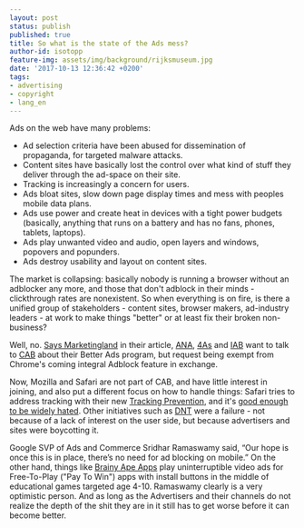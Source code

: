 ```yaml
---
layout: post
status: publish
published: true
title: So what is the state of the Ads mess?
author-id: isotopp
feature-img: assets/img/background/rijksmuseum.jpg
date: '2017-10-13 12:36:42 +0200'
tags:
- advertising
- copyright
- lang_en
---
```

Ads on the web have many problems:

- Ad selection criteria have been abused for dissemination of propaganda,
for targeted malware attacks. 
- Content sites have basically lost the control over what kind of stuff they
deliver through the ad-space on their site.
- Tracking is increasingly a concern for users. 
- Ads bloat sites, slow down page display times and mess with peoples mobile
data plans.
- Ads use power and create heat in devices with a tight power budgets
(basically, anything that runs on a battery and has no fans, phones,
tablets, laptops).
- Ads play unwanted video and audio, open layers and windows, popovers and
popunders.
- Ads destroy usability and layout on content sites.

The market is collapsing: basically nobody is running a browser without an
adblocker any more, and those that don't adblock in their minds -
clickthrough rates are nonexistent. So when everything is on fire, is there
a unified group of stakeholders - content sites, browser makers, ad-industry
leaders - at work to make things "better" or at least fix their broken
non-business? 

Well, no. [Says Marketingland](https://marketingland.com/industry-groups-self-regulatory-program-coalition-for-better-ads-226109)
in their article,
[ANA](https://en.wikipedia.org/wiki/Association_of_National_Advertisers),
[4As](https://en.wikipedia.org/wiki/American_Association_of_Advertising_Agencies)
and [IAB](https://en.wikipedia.org/wiki/Interactive_Advertising_Bureau) want
to talk to [CAB](https://www.betterads.org/) about their Better Ads program,
but request being exempt from Chrome's coming integral Adblock feature in
exchange.

Now, Mozilla and Safari are not part of CAB, and have little interest in
joining, and also put a different focus on how to handle things: Safari
tries to address tracking with their new 
[Tracking Prevention](https://marketingland.com/apple-safari-intelligent-ad-tracking-what-we-know-216865),
and it's
[good enough to be widely hated](https://martechtoday.com/digital-advertising-industry-responds-apple-intelligent-tracking-prevention-204141).
Other initiatives such as [DNT](https://en.wikipedia.org/wiki/Do_Not_Track)
were a failure - not because of a lack of interest on the user side, but
because advertisers and sites were boycotting it. 

Google SVP of Ads and
Commerce Sridhar Ramaswamy said, “Our hope is once this is in place, there’s
no need for ad blocking on mobile.” On the other hand, things like [
Brainy Ape Apps](https://play.google.com/store/apps/details?id=com.puzzlingapps.spelling.nl.free)
play uninterruptible video ads for Free-To-Play ("Pay To Win") apps with
install buttons in the middle of educational games targeted age 4-10.
Ramaswamy clearly is a very optimistic person. And as long as the
Advertisers and their channels do not realize the depth of the shit they are
in it still has to get worse before it can become better.
